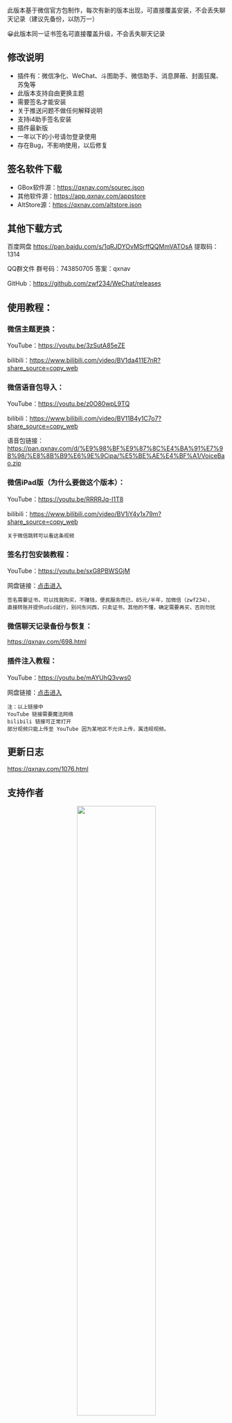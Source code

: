 此版本基于微信官方包制作，每次有新的版本出现，可直接覆盖安装，不会丢失聊天记录（建议先备份，以防万一）


😀此版本同一证书签名可直接覆盖升级，不会丢失聊天记录



## 修改说明
- 插件有：微信净化、WeChat、斗图助手、微信助手、消息屏蔽、封面狂魔、苏兔等
- 此版本支持自由更换主题
- 需要签名才能安装
- 关于推送问题不做任何解释说明
- 支持i4助手签名安装
- 插件最新版
- 一年以下的小号请勿登录使用
- 存在Bug，不影响使用，以后修复

## 签名软件下载
- GBox软件源：https://qxnav.com/sourec.json
- 其他软件源：https://app.qxnav.com/appstore
- AltStore源：https://qxnav.com/altstore.json

## 其他下载方式
百度网盘
https://pan.baidu.com/s/1qRJDYOvMSrffQQMmVATOsA
提取码：1314

QQ群文件
群号码：743850705   答案：qxnav

GitHub：https://github.com/zwf234/WeChat/releases


## 使用教程：

### 微信主题更换：

YouTube：https://youtu.be/3zSutA85eZE

bilibili：https://www.bilibili.com/video/BV1da411E7nR?share_source=copy_web

### 微信语音包导入：

YouTube：https://youtu.be/z0O80wpL9TQ

bilibili：https://www.bilibili.com/video/BV11B4y1C7o7?share_source=copy_web

语音包链接：https://pan.qxnav.com/d/%E9%98%BF%E9%87%8C%E4%BA%91%E7%9B%98/%E8%8B%B9%E6%9E%9Cipa/%E5%BE%AE%E4%BF%A1/VoiceBao.zip

### 微信iPad版（为什么要做这个版本）：

YouTube：https://youtu.be/RRRRJq-I1T8

bilibili：https://www.bilibili.com/video/BV1jY4y1x79m?share_source=copy_web

	关于微信跳转可以看这条视频

### 签名打包安装教程：

YouTube：https://youtu.be/sxG8PBWSGjM

网盘链接：[点击进入](https://pan.qxnav.com/%E9%98%BF%E9%87%8C%E4%BA%91%E7%9B%98/%E8%8B%B9%E6%9E%9Cipa/%E4%BD%BF%E7%94%A8%E6%95%99%E7%A8%8B/ipa%E7%AD%BE%E5%90%8D%E6%95%99%E7%A8%8B.mp4)

	签名需要证书，可以找我购买，不赚钱，便民服务而已，85元/半年，加微信（zwf234），
	直接转账并提供udid就行，别问东问西，只卖证书，其他的不懂，确定需要再买，否则勿扰

### 微信聊天记录备份与恢复：

https://qxnav.com/698.html

### 插件注入教程：

YouTube：https://youtu.be/mAYUhQ3vws0

网盘链接：[点击进入](https://pan.qxnav.com/d/%E9%98%BF%E9%87%8C%E4%BA%91%E7%9B%98/%E8%8B%B9%E6%9E%9Cipa/%E4%BD%BF%E7%94%A8%E6%95%99%E7%A8%8B/%E5%BE%AE%E4%BF%A1%E6%8F%92%E4%BB%B6%E6%B3%A8%E5%85%A5%EF%BC%8C%E8%81%8A%E5%A4%A9%E6%B0%94%E6%B3%A1%E4%BF%AE%E6%94%B9.mp4)

	注：以上链接中
	YouTube 链接需要魔法网络
	bilibili 链接可正常打开
	部分视频只能上传至 YouTube 因为某地区不允许上传，属违规视频​。


## 更新日志
https://qxnav.com/1076.html

## 支持作者

<div align="center">
<img src=https://raw.githubusercontent.com/zwf234/WeChat/main/zhichi.png width=60% />
</div>
